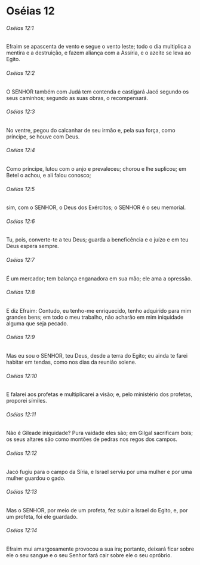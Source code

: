 # Oséias 12

###### Oséias 12:1

Efraim se apascenta de vento e segue o vento leste; todo o dia multiplica a mentira e a destruição, e fazem aliança com a Assíria, e o azeite se leva ao Egito.

###### Oséias 12:2

O SENHOR também com Judá tem contenda e castigará Jacó segundo os seus caminhos; segundo as suas obras, o recompensará.

###### Oséias 12:3

No ventre, pegou do calcanhar de seu irmão e, pela sua força, como príncipe, se houve com Deus.

###### Oséias 12:4

Como príncipe, lutou com o anjo e prevaleceu; chorou e lhe suplicou; em Betel o achou, e ali falou conosco;

###### Oséias 12:5

sim, com o SENHOR, o Deus dos Exércitos; o SENHOR é o seu memorial.

###### Oséias 12:6

Tu, pois, converte-te a teu Deus; guarda a beneficência e o juízo e em teu Deus espera sempre.

###### Oséias 12:7

É um mercador; tem balança enganadora em sua mão; ele ama a opressão.

###### Oséias 12:8

E diz Efraim: Contudo, eu tenho-me enriquecido, tenho adquirido para mim grandes bens; em todo o meu trabalho, não acharão em mim iniquidade alguma que seja pecado.

###### Oséias 12:9

Mas eu sou o SENHOR, teu Deus, desde a terra do Egito; eu ainda te farei habitar em tendas, como nos dias da reunião solene.

###### Oséias 12:10

E falarei aos profetas e multiplicarei a visão; e, pelo ministério dos profetas, proporei símiles.

###### Oséias 12:11

Não é Gileade iniquidade? Pura vaidade eles são; em Gilgal sacrificam bois; os seus altares são como montões de pedras nos regos dos campos.

###### Oséias 12:12

Jacó fugiu para o campo da Síria, e Israel serviu por uma mulher e por uma mulher guardou o gado.

###### Oséias 12:13

Mas o SENHOR, por meio de um profeta, fez subir a Israel do Egito, e, por um profeta, foi ele guardado.

###### Oséias 12:14

Efraim mui amargosamente provocou a sua ira; portanto, deixará ficar sobre ele o seu sangue e o seu Senhor fará cair sobre ele o seu opróbrio.

